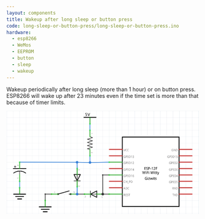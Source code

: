 ```yaml
---
layout: components
title: Wakeup after long sleep or button press
code: long-sleep-or-button-press/long-sleep-or-button-press.ino
hardware:
  - esp8266
  - WeMos
  - EEPROM
  - button
  - sleep
  - wakeup
---
```


Wakeup periodically after long sleep (more than 1 hour) or on button press. ESP8266 will wake up after 23 minutes even if the time set is more than that because of timer limits.

![](/assets/images/components/long-sleep-or-button-press-schematic.png)
